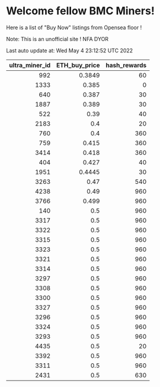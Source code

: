 # Welcome fellow BMC Miners!
Here is a list of "Buy Now" listings from Opensea floor !

Note: This is an unofficial site ! NFA DYOR


Last auto update at: Wed May  4 23:12:52 UTC 2022


|   ultra_miner_id |   ETH_buy_price |   hash_rewards |
|-----------------:|----------------:|---------------:|
|              992 |          0.3849 |             60 |
|             1333 |          0.385  |              0 |
|              640 |          0.387  |             30 |
|             1887 |          0.389  |             30 |
|              522 |          0.39   |             40 |
|             2183 |          0.4    |             20 |
|              760 |          0.4    |            360 |
|              759 |          0.415  |            360 |
|             3414 |          0.418  |            360 |
|              404 |          0.427  |             40 |
|             1951 |          0.4445 |             30 |
|             3263 |          0.47   |            540 |
|             4238 |          0.49   |            960 |
|             3766 |          0.499  |            960 |
|              140 |          0.5    |            960 |
|             3317 |          0.5    |            960 |
|             3322 |          0.5    |            960 |
|             3315 |          0.5    |            960 |
|             3323 |          0.5    |            960 |
|             3321 |          0.5    |            960 |
|             3314 |          0.5    |            960 |
|             3297 |          0.5    |            960 |
|             3308 |          0.5    |            960 |
|             3300 |          0.5    |            960 |
|             3327 |          0.5    |            960 |
|             3296 |          0.5    |            960 |
|             3324 |          0.5    |            960 |
|             3293 |          0.5    |            960 |
|             4435 |          0.5    |             20 |
|             3392 |          0.5    |            960 |
|             3311 |          0.5    |            960 |
|             2431 |          0.5    |            630 |
